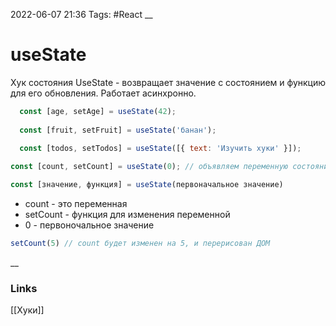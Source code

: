 2022-06-07 21:36
Tags: #React 
__
# useState
Хук состояния
UseState - возвращает значение с состоянием и функцию для его обновления. Работает асинхронно.

```jsx
  const [age, setAge] = useState(42);
  
  const [fruit, setFruit] = useState('банан');
  
  const [todos, setTodos] = useState([{ text: 'Изучить хуки' }]);
```

```jsx
const [count, setCount] = useState(0); // объявляем переменную состояния

const [значение, функция] = useState(первоначальное значение)
```

- count - это переменная
- setCount - функция для изменения переменной
- 0 - первоночальное значение

```jsx
setCount(5) // count будет изменен на 5, и перерисован ДОМ
```
__
### Links
[[Хуки]]